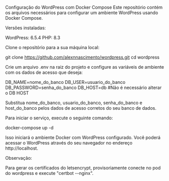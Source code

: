 Configuração do WordPress com Docker Compose
Este repositório contém os arquivos necessários para configurar um ambiente WordPress usando Docker Compose.


Versões instaladas:

WordPress: 6.5.4
PHP: 8.3

Clone o repositório para a sua máquina local:

git clone https://github.com/alexnnascimento/wordpress.git
cd wordpress

Crie um arquivo .env na raiz do projeto e configure as variáveis de ambiente com os dados de acesso que deseja:

DB_NAME=nome_do_banco
DB_USER=usuario_do_banco
DB_PASSWORD=senha_do_banco
DB_HOST=db #Não é necessário alterar o DB HOST

Substitua nome_do_banco, usuario_do_banco, senha_do_banco e host_do_banco pelos dados de acesso corretos do seu banco de dados.

Para iniciar o serviço, execute o seguinte comando:

docker-compose up -d

Isso iniciará o ambiente Docker com WordPress configurado. Você poderá acessar o WordPress através do seu navegador no endereço http://localhost.

Observação:

Para gerar os certificados do letsencrypt, provisoriamente conecte no pod do wordpress e execute "certbot --nginx".

